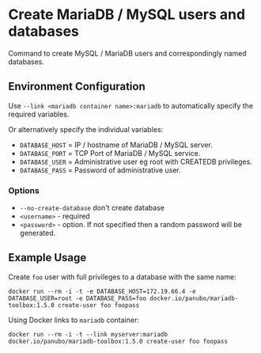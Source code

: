 # Create MariaDB / MySQL users and databases

Command to create MySQL / MariaDB users and correspondingly named databases.

## Environment Configuration

Use `--link <mariadb container name>:mariadb` to automatically specify the required variables.

Or alternatively specify the individual variables:

- `DATABASE_HOST` = IP / hostname of MariaDB / MySQL server.
- `DATABASE_PORT` = TCP Port of MariaDB / MySQL service.
- `DATABASE_USER` = Administrative user eg root with CREATEDB privileges.
- `DATABASE_PASS` = Password of administrative user.

### Options

- `--no-create-database` don't create database
- `<username>` - required
- `<password>` - option. If not specified then a random password will be generated.

## Example Usage

Create `foo` user with full privileges to a database with the same name:

```
docker run --rm -i -t -e DATABASE_HOST=172.19.66.4 -e DATABASE_USER=root -e DATABASE_PASS=foo docker.io/panubo/mariadb-toolbox:1.5.0 create-user foo foopass
```

Using Docker links to `mariadb` container:

```
docker run --rm -i -t --link myserver:mariadb docker.io/panubo/mariadb-toolbox:1.5.0 create-user foo foopass
```
